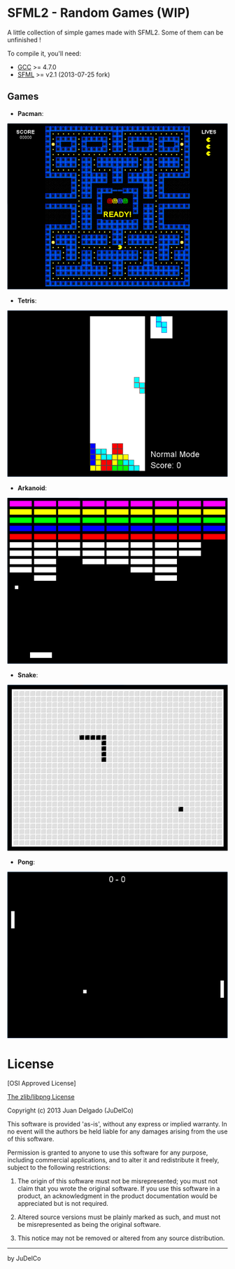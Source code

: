 SFML2 - Random Games (WIP)
=================

A little collection of simple games made with SFML2. Some of them can be unfinished !

To compile it, you'll need:

- [GCC](http://gcc.gnu.org/) >= 4.7.0
- [SFML](http://www.sfml-dev.org/) >= v2.1 (2013-07-25 fork)

Games
--------------

- **Pacman**:

![Alt text](/bin/Releases/Pacman_1.0.0.png "Optional title")

- **Tetris**:

![Alt text](/bin/Releases/Tetris_1.0.0.png "Optional title")

- **Arkanoid**:

![Alt text](/bin/Releases/Arkanoid_1.0.0.png "Optional title")

- **Snake**:

![Alt text](/bin/Releases/Snake_1.0.0.png "Optional title")

- **Pong**:

![Alt text](/bin/Releases/Pong_1.0.0.png "Optional title")

License
=================

[OSI Approved License]

[The zlib/libpng License](http://opensource.org/licenses/Zlib)

Copyright (c) 2013 Juan Delgado (JuDelCo)

This software is provided 'as-is', without any express or implied warranty. In no event will the authors be held liable for any damages arising from the use of this software.

Permission is granted to anyone to use this software for any purpose, including commercial applications, and to alter it and redistribute it freely, subject to the following restrictions:

1. The origin of this software must not be misrepresented; you must not claim that you wrote the original software. If you use this software in a product, an acknowledgment in the product documentation would be appreciated but is not required.

2. Altered source versions must be plainly marked as such, and must not be misrepresented as being the original software.

3. This notice may not be removed or altered from any source distribution.

--------------

by JuDelCo
